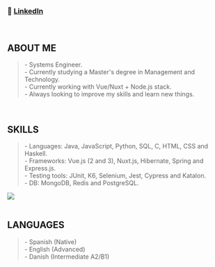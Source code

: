 <h3>
  🔸 <a href="https://www.linkedin.com/in/rodrigo-diaz-6a74a9153/">LinkedIn</a></br>
</h3>
<br />

<h2>ABOUT ME</h2>
<blockquote>
  - Systems Engineer. <br />
  - Currently studying a Master's degree in Management and Technology. <br />
  - Currently working with Vue/Nuxt + Node.js stack. <br />
  - Always looking to improve my skills and learn new things. <br />
</blockquote>
<br />

<h2>SKILLS</h2>
<blockquote>
  - Languages: Java, JavaScript, Python, SQL, C, HTML, CSS and Haskell. <br />
  - Frameworks: Vue.js (2 and 3), Nuxt.js, Hibernate, Spring and Express.js. <br />
  - Testing tools: JUnit, K6, Selenium, Jest, Cypress and Katalon. <br />
  - DB: MongoDB, Redis and PostgreSQL. <br />
</blockquote>

<picture>
<source 
  srcset="https://github-readme-stats.vercel.app/api/top-langs?username=rdiazutn&show_icons=true&theme=dark&layout=compact"
  media="(prefers-color-scheme: dark)"
/>
<source
  srcset="https://github-readme-stats.vercel.app/api/top-langs?username=rdiazutn&show_icons=true&layout=compact"
  media="(prefers-color-scheme: light), (prefers-color-scheme: no-preference)"
/>
<img src="https://github-readme-stats.vercel.app/api/top-langs?username=rdiazutn&show_icons=true&theme=transparent&layout=compact" />
</picture>
<br />
<br />

<h2>LANGUAGES</h2>
<blockquote>
  - Spanish (Native)<br />
  - English (Advanced)<br />
  - Danish (Intermediate A2/B1)<br />
</blockquote>
<br />
